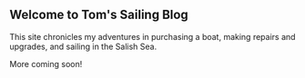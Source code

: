 ## Welcome to Tom's Sailing Blog

This site chronicles my adventures in purchasing a boat, making repairs and upgrades, and sailing in the Salish Sea.

More coming soon!
